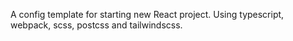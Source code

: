 A config template for starting new React project. Using typescript, webpack, scss, postcss and tailwindscss.
